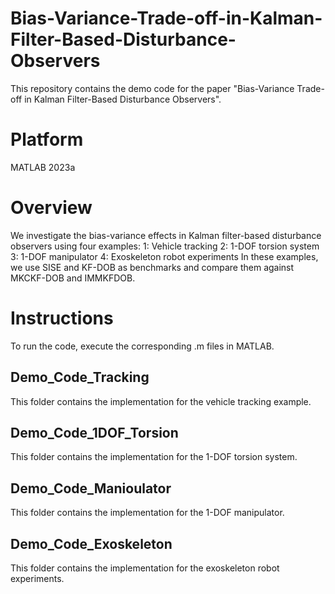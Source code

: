 # Bias-Variance-Trade-off-in-Kalman-Filter-Based-Disturbance-Observers
This repository contains the demo code for the paper "Bias-Variance Trade-off in Kalman Filter-Based Disturbance Observers".

# Platform
MATLAB 2023a

# Overview
We investigate the bias-variance effects in Kalman filter-based disturbance observers using four examples:
1: Vehicle tracking
2: 1-DOF torsion system
3: 1-DOF manipulator
4: Exoskeleton robot experiments
In these examples, we use SISE and KF-DOB as benchmarks and compare them against MKCKF-DOB and IMMKFDOB.

# Instructions 
To run the code, execute the corresponding .m files in MATLAB.

## Demo_Code_Tracking
This folder contains the implementation for the vehicle tracking example.
## Demo_Code_1DOF_Torsion
This folder contains the implementation for the 1-DOF torsion system.
## Demo_Code_Manioulator
This folder contains the implementation for the 1-DOF manipulator.
## Demo_Code_Exoskeleton
This folder contains the implementation for the exoskeleton robot experiments.
